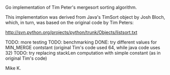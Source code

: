 Go implementation of Tim Peter's mergesort sorting algorithm.

This implementation was derived from Java's TimSort object by Josh Bloch,
which, in turn, was based on the original code by Tim Peters:

 http://svn.python.org/projects/python/trunk/Objects/listsort.txt

TODO: more testing
TODO: benchmarking
DONE: try different values for MIN_MERGE contstant (original Tim's code used 64,
       while java code uses 32)
TODO: try replacing stackLen computation with simple constant (as in original Tim's code)

Mike K.

